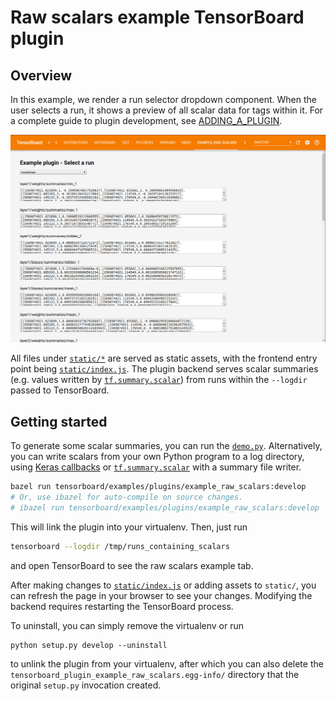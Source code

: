 # Raw scalars example TensorBoard plugin

## Overview

In this example, we render a run selector dropdown component. When the user selects a run, it shows a preview of all scalar data for tags within it. For a complete guide to plugin development, see [ADDING_A_PLUGIN](../../../../ADDING_A_PLUGIN.md).

![Screenshot](../../../../docs/images/example_raw_scalars.png 'Raw scalars example')

All files under [`static/*`][static-dir] are served as static assets, with the frontend entry point being [`static/index.js`][static-index-js]. The plugin backend serves scalar summaries (e.g. values written by [`tf.summary.scalar`][summary_scalar_docs]) from runs within the `--logdir` passed to TensorBoard.

[static-dir]: ./tensorboard_plugin_example_raw_scalars/static
[static-index-js]: ./tensorboard_plugin_example_raw_scalars/static/index.js
[basic-example-docs]: https://github.com/tensorflow/tensorboard/blob/master/tensorboard/examples/plugins/example_basic/README.md

## Getting started

To generate some scalar summaries, you can run the [`demo.py`](tensorboard_plugin_example/demo.py). Alternatively, you can write scalars from your own Python program to a log directory, using [Keras callbacks][keras_scalars_tutorial] or [`tf.summary.scalar`][summary_scalar_docs] with a summary file writer.

[summary_scalar_docs]: https://www.tensorflow.org/api_docs/python/tf/summary
[keras_scalars_tutorial]: https://www.tensorflow.org/tensorboard/scalars_and_keras

```sh
bazel run tensorboard/examples/plugins/example_raw_scalars:develop
# Or, use ibazel for auto-compile on source changes.
# ibazel run tensorboard/examples/plugins/example_raw_scalars:develop
```

This will link the plugin into your virtualenv. Then, just run

```sh
tensorboard --logdir /tmp/runs_containing_scalars
```

and open TensorBoard to see the raw scalars example tab.

After making changes to [`static/index.js`](./tensorboard_plugin_example_raw_scalars/static/index.js) or adding assets to `static/`, you can refresh the page in your browser to see your changes. Modifying the backend requires restarting the TensorBoard process.

To uninstall, you can simply remove the virtualenv or run

```
python setup.py develop --uninstall
```

to unlink the plugin from your virtualenv, after which you can also delete the `tensorboard_plugin_example_raw_scalars.egg-info/` directory that the original `setup.py` invocation created.
